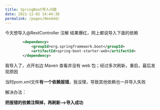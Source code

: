 ```yaml
---
title: SpringBoot导入问题
date: 2021-12-02 14:44:38
permalink: /pages/0eeddd/
---
```



今天想导入@RestController 注解 结果爆红，网上都说导入下面的依赖



```xml
        <dependency>
            <groupId>org.springframework.boot</groupId>
            <artifactId>spring-boot-starter-web</artifactId>
        </dependency>
```

我导入了，点开右边 Maven 查看并没有 web 包；经过多次刷新，重启，最后发现原因

当时pom.xml文件**有一个依赖报错**，我没理，导致其他依赖也一并导入失败


解决办法：

**把报错的依赖注释掉，再刷新——>导入成功**


